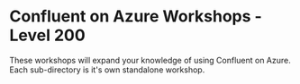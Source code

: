 # Confluent on Azure Workshops - Level 200

These workshops will expand your knowledge of using Confluent on Azure. Each sub-directory is it's own standalone workshop.